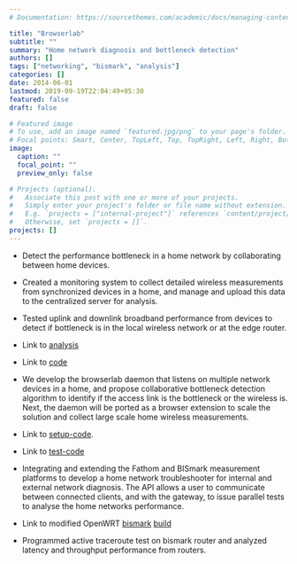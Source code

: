 ```yaml
---
# Documentation: https://sourcethemes.com/academic/docs/managing-content/

title: "Browserlab"
subtitle: ""
summary: "Home network diagnosis and bottleneck detection"
authors: []
tags: ["networking", "bismark", "analysis"]
categories: []
date: 2014-06-01
lastmod: 2019-09-19T22:04:49+05:30
featured: false
draft: false

# Featured image
# To use, add an image named `featured.jpg/png` to your page's folder.
# Focal points: Smart, Center, TopLeft, Top, TopRight, Left, Right, BottomLeft, Bottom, BottomRight.
image:
  caption: ""
  focal_point: ""
  preview_only: false

# Projects (optional).
#   Associate this post with one or more of your projects.
#   Simply enter your project's folder or file name without extension.
#   E.g. `projects = ["internal-project"]` references `content/project/deep-learning/index.md`.
#   Otherwise, set `projects = []`.
projects: []
---
```


- Detect the performance bottleneck in a home network by collaborating between home devices.
- Created a monitoring system to collect detailed wireless measurements from synchronized devices in a home, and manage and upload this data to the centralized server for analysis.
- Tested uplink and downlink broadband performance from devices to detect if bottleneck is in the local wireless network or at the edge router.
- Link to [analysis](https://github.com/shahifaqeer/connection_performance)
- Link to [code](https://github.com/shahifaqeer/browserlab-linktest)

- We develop the browserlab daemon that listens on multiple network devices in a home, and propose collaborative bottleneck detection algorithm to identify if the access link is the bottleneck or the wireless is. Next, the daemon will be ported as a browser extension to scale the solution and collect large scale home wireless measurements.
- Link to [setup-code](https://github.com/shahifaqeer/browserlab).
- Link to [test-code](https://github.com/shahifaqeer/curltest)

- Integrating and extending the Fathom and BISmark measurement platforms to develop a home network troubleshooter for internal and external network diagnosis. The API allows a user to communicate between connected clients, and with the gateway, to issue parallel tests to analyse the home networks performance.
- Link to modified OpenWRT [bismark](https://github.com/shahifaqeer/luci-app-bismark) [build](https://github.com/shahifaqeer/my-luci-bismark-0.11)



- Programmed active traceroute test on bismark router and analyzed latency and throughput performance from routers.